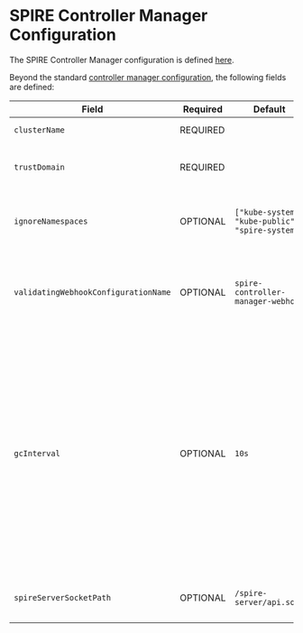 # SPIRE Controller Manager Configuration

The SPIRE Controller Manager configuration is defined [here](../api/v1alpha1/controllermanagerconfig_types.go).

Beyond the standard [controller manager configuration](https://pkg.go.dev/sigs.k8s.io/controller-runtime/pkg/config/v1alpha1#ControllerConfigurationSpec), the following fields are defined:

| Field                                | Required | Default                                          | Description                                                                                                             |
| ------------------------------------ | -------- | ------------------------------------------------ | ------------------------------------------------------------------ |
| `clusterName`                        | REQUIRED |                                                  | The name of the cluster |
| `trustDomain`                        | REQUIRED |                                                  | The trust domain name for the cluster |
| `ignoreNamespaces`                   | OPTIONAL | `["kube-system", "kube-public", "spire-system"]` | Namespaces that the controllers should ignore |
| `validatingWebhookConfigurationName` | OPTIONAL | `spire-controller-manager-webhook`               | The name of the validating admission controller webhook to manage |
| `gcInterval`                         | OPTIONAL | `10s`                                            | How often the SPIRE state is reconciled when the controller is otherwise idle. This impacts how quickly SPIRE state will converge after CRDs are removed or SPIRE state is mutated underneath the controller. |
| `spireServerSocketPath`              | OPTIONAL | `/spire-server/api.sock`                         | The path the the SPIRE Server API socket |
